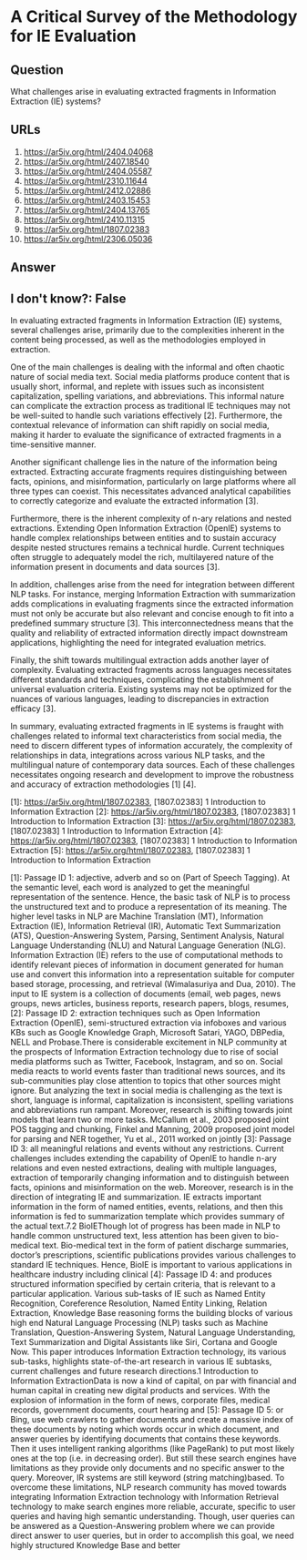 # A Critical Survey of the Methodology for IE Evaluation

## Question

What challenges arise in evaluating extracted fragments in Information Extraction (IE) systems?

## URLs

1. https://ar5iv.org/html/2404.04068
2. https://ar5iv.org/html/2407.18540
3. https://ar5iv.org/html/2404.05587
4. https://ar5iv.org/html/2310.11644
5. https://ar5iv.org/html/2412.02886
6. https://ar5iv.org/html/2403.15453
7. https://ar5iv.org/html/2404.13765
8. https://ar5iv.org/html/2410.11315
9. https://ar5iv.org/html/1807.02383
10. https://ar5iv.org/html/2306.05036

## Answer

## I don't know?: False

In evaluating extracted fragments in Information Extraction (IE) systems, several challenges arise, primarily due to the complexities inherent in the content being processed, as well as the methodologies employed in extraction.

One of the main challenges is dealing with the informal and often chaotic nature of social media text. Social media platforms produce content that is usually short, informal, and replete with issues such as inconsistent capitalization, spelling variations, and abbreviations. This informal nature can complicate the extraction process as traditional IE techniques may not be well-suited to handle such variations effectively [2]. Furthermore, the contextual relevance of information can shift rapidly on social media, making it harder to evaluate the significance of extracted fragments in a time-sensitive manner.

Another significant challenge lies in the nature of the information being extracted. Extracting accurate fragments requires distinguishing between facts, opinions, and misinformation, particularly on large platforms where all three types can coexist. This necessitates advanced analytical capabilities to correctly categorize and evaluate the extracted information [3]. 

Furthermore, there is the inherent complexity of n-ary relations and nested extractions. Extending Open Information Extraction (OpenIE) systems to handle complex relationships between entities and to sustain accuracy despite nested structures remains a technical hurdle. Current techniques often struggle to adequately model the rich, multilayered nature of the information present in documents and data sources [3].

In addition, challenges arise from the need for integration between different NLP tasks. For instance, merging Information Extraction with summarization adds complications in evaluating fragments since the extracted information must not only be accurate but also relevant and concise enough to fit into a predefined summary structure [3]. This interconnectedness means that the quality and reliability of extracted information directly impact downstream applications, highlighting the need for integrated evaluation metrics.

Finally, the shift towards multilingual extraction adds another layer of complexity. Evaluating extracted fragments across languages necessitates different standards and techniques, complicating the establishment of universal evaluation criteria. Existing systems may not be optimized for the nuances of various languages, leading to discrepancies in extraction efficacy [3].

In summary, evaluating extracted fragments in IE systems is fraught with challenges related to informal text characteristics from social media, the need to discern different types of information accurately, the complexity of relationships in data, integrations across various NLP tasks, and the multilingual nature of contemporary data sources. Each of these challenges necessitates ongoing research and development to improve the robustness and accuracy of extraction methodologies [1] [4].

[1]: https://ar5iv.org/html/1807.02383, [1807.02383] 1 Introduction to Information Extraction
[2]: https://ar5iv.org/html/1807.02383, [1807.02383] 1 Introduction to Information Extraction
[3]: https://ar5iv.org/html/1807.02383, [1807.02383] 1 Introduction to Information Extraction
[4]: https://ar5iv.org/html/1807.02383, [1807.02383] 1 Introduction to Information Extraction
[5]: https://ar5iv.org/html/1807.02383, [1807.02383] 1 Introduction to Information Extraction

[1]: Passage ID 1: adjective, adverb and so on (Part of Speech Tagging). At the semantic level, each word is analyzed to get the meaningful representation of the sentence. Hence, the basic task of NLP is to process the unstructured text and to produce a representation of its meaning. The higher level tasks in NLP are Machine Translation (MT), Information Extraction (IE), Information Retrieval (IR), Automatic Text Summarization (ATS), Question-Answering System, Parsing, Sentiment Analysis, Natural Language Understanding (NLU) and Natural Language Generation (NLG). Information Extraction (IE) refers to the use of computational methods to identify relevant pieces of information in document generated for human use and convert this information into a representation suitable for computer based storage, processing, and retrieval (Wimalasuriya and Dua, 2010). The input to IE system is a collection of documents (email, web pages, news groups, news articles, business reports, research papers, blogs, resumes,
[2]: Passage ID 2: extraction techniques such as Open Information Extraction (OpenIE), semi-structured extraction via infoboxes and various KBs such as Google Knowledge Graph, Microsoft Satari, YAGO, DBPedia, NELL and Probase.There is considerable excitement in NLP community at the prospects of Information Extraction technology due to rise of social media platforms such as Twitter, Facebook, Instagram, and so on. Social media reacts to world events faster than traditional news sources, and its sub-communities play close attention to topics that other sources might ignore. But analyzing the text in social media is challenging as the text is short, language is informal, capitalization is inconsistent, spelling variations and abbreviations run rampant. Moreover, research is shifting towards joint models that learn two or more tasks. McCallum et al., 2003 proposed joint POS tagging and chunking, Finkel and Manning, 2009 proposed joint model for parsing and NER together, Yu et al., 2011 worked on jointly
[3]: Passage ID 3: all meaningful relations and events without any restrictions. Current challenges includes extending the capability of OpenIE to handle n-ary relations and even nested extractions, dealing with multiple languages, extraction of temporarily changing information and to distinguish between facts, opinions and misinformation on the web. Moreover, research is in the direction of integrating IE and summarization. IE extracts important information in the form of named entities, events, relations, and then this information is fed to summarization template which provides summary of the actual text.7.2 BioIEThough lot of progress has been made in NLP to handle common unstructured text, less attention has been given to bio-medical text. Bio-medical text in the form of patient discharge summaries, doctor’s prescriptions, scientific publications provides various challenges to standard IE techniques. Hence, BioIE is important to various applications in healthcare industry including clinical
[4]: Passage ID 4: and produces structured information specified by certain criteria, that is relevant to a particular application. Various sub-tasks of IE such as Named Entity Recognition, Coreference Resolution, Named Entity Linking, Relation Extraction, Knowledge Base reasoning forms the building blocks of various high end Natural Language Processing (NLP) tasks such as Machine Translation, Question-Answering System, Natural Language Understanding, Text Summarization and Digital Assistants like Siri, Cortana and Google Now. This paper introduces Information Extraction technology, its various sub-tasks, highlights state-of-the-art research in various IE subtasks, current challenges and future research directions.1 Introduction to Information ExtractionData is now a kind of capital, on par with financial and human capital in creating new digital products and services. With the explosion of information in the form of news, corporate files, medical records, government documents, court hearing and
[5]: Passage ID 5: or Bing, use web crawlers to gather documents and create a massive index of these documents by noting which words occur in which document, and answer queries by identifying documents that contains these keywords. Then it uses intelligent ranking algorithms (like PageRank) to put most likely ones at the top (i.e. in decreasing order). But still these search engines have limitations as they provide only documents and no specific answer to the query. Moreover, IR systems are still keyword (string matching)based. To overcome these limitations, NLP research community has moved towards integrating Information Extraction technology with Information Retrieval technology to make search engines more reliable, accurate, specific to user queries and having high semantic understanding. Though, user queries can be answered as a Question-Answering problem where we can provide direct answer to user queries, but in order to accomplish this goal, we need highly structured Knowledge Base and better